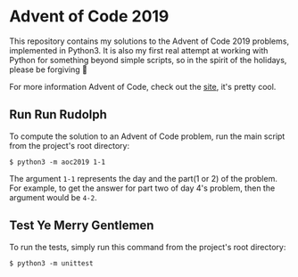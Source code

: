 # Advent of Code 2019

This repository contains my solutions to the Advent of Code 2019 problems, implemented in Python3. It is also my first real attempt at working with Python for something beyond simple scripts, so in the spirit of the holidays, please be forgiving :santa:

For more information Advent of Code, check out the [site](https://adventofcode.com/2019), it's pretty cool.

## Run Run Rudolph

To compute the solution to an Advent of Code problem, run the main script from the project's root directory:

```
$ python3 -m aoc2019 1-1
```

The argument `1-1` represents the day and the part(1 or 2) of the problem. For example, to get the answer for part two of day 4's problem, then the argument would be `4-2`.

## Test Ye Merry Gentlemen

To run the tests, simply run this command from the project's root directory:

```
$ python3 -m unittest
```
